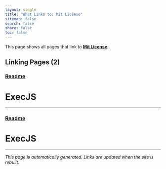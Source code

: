 ```yaml
---
layout: single
title: "What Links to: Mit License"
sitemap: false
search: false
share: false
toc: false
---
```


This page shows all pages that link to **[Mit License](/MIT-LICENSE/)**.

## Linking Pages (2)

### [Readme](/vendor/bundle/ruby/3.1.0/gems/execjs-2.10.0/README/)

ExecJS
======

---

### [Readme](/vendor/bundle/ruby/3.1.0/gems/execjs-2.9.1/README/)

ExecJS
======

---


*This page is automatically generated. Links are updated when the site is rebuilt.*
